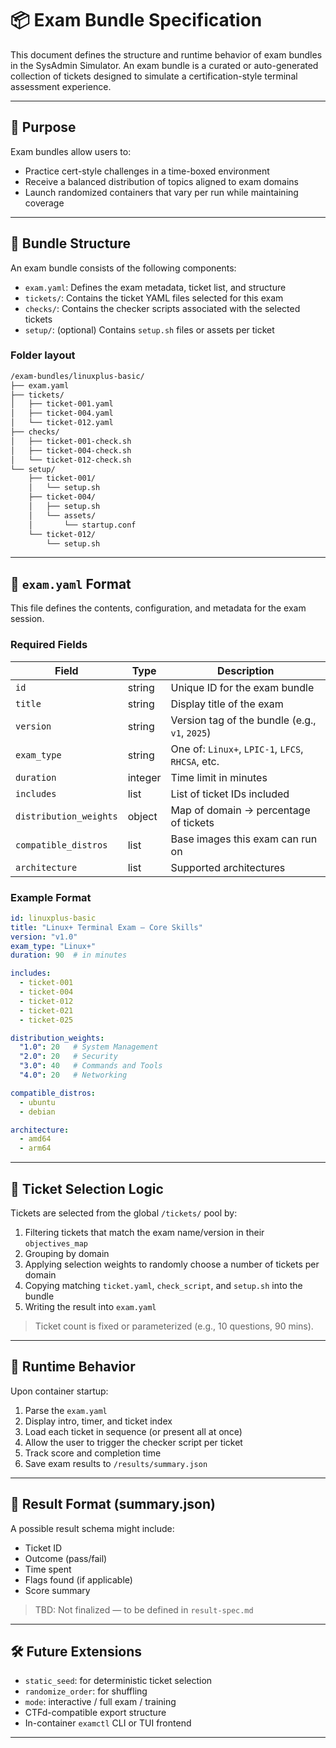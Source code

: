 # 📦 Exam Bundle Specification

This document defines the structure and runtime behavior of exam bundles in the SysAdmin Simulator. An exam bundle is a curated or auto-generated collection of tickets designed to simulate a certification-style terminal assessment experience.

---

## 🎯 Purpose

Exam bundles allow users to:
- Practice cert-style challenges in a time-boxed environment
- Receive a balanced distribution of topics aligned to exam domains
- Launch randomized containers that vary per run while maintaining coverage

---

## 🧱 Bundle Structure

An exam bundle consists of the following components:

- `exam.yaml`: Defines the exam metadata, ticket list, and structure
- `tickets/`: Contains the ticket YAML files selected for this exam
- `checks/`: Contains the checker scripts associated with the selected tickets
- `setup/`: (optional) Contains `setup.sh` files or assets per ticket

### Folder layout

```bash
/exam-bundles/linuxplus-basic/
├── exam.yaml
├── tickets/
│   ├── ticket-001.yaml
│   ├── ticket-004.yaml
│   └── ticket-012.yaml
├── checks/
│   ├── ticket-001-check.sh
│   ├── ticket-004-check.sh
│   └── ticket-012-check.sh
└── setup/
    ├── ticket-001/
    │   └── setup.sh
    ├── ticket-004/
    │   ├── setup.sh
    │   └── assets/
    │       └── startup.conf
    └── ticket-012/
        └── setup.sh
```

---

## 📄 `exam.yaml` Format

This file defines the contents, configuration, and metadata for the exam session.

### Required Fields

| Field         | Type     | Description |
|---------------|----------|-------------|
| `id`          | string   | Unique ID for the exam bundle |
| `title`       | string   | Display title of the exam |
| `version`     | string   | Version tag of the bundle (e.g., `v1`, `2025`) |
| `exam_type`   | string   | One of: `Linux+`, `LPIC-1`, `LFCS`, `RHCSA`, etc. |
| `duration`    | integer  | Time limit in minutes |
| `includes`    | list     | List of ticket IDs included |
| `distribution_weights` | object | Map of domain → percentage of tickets |
| `compatible_distros` | list | Base images this exam can run on |
| `architecture` | list    | Supported architectures |

### Example Format

```yaml
id: linuxplus-basic
title: "Linux+ Terminal Exam — Core Skills"
version: "v1.0"
exam_type: "Linux+"
duration: 90  # in minutes

includes:
  - ticket-001
  - ticket-004
  - ticket-012
  - ticket-021
  - ticket-025

distribution_weights:
  "1.0": 20   # System Management
  "2.0": 20   # Security
  "3.0": 40   # Commands and Tools
  "4.0": 20   # Networking

compatible_distros:
  - ubuntu
  - debian

architecture:
  - amd64
  - arm64
```

---

## 🎯 Ticket Selection Logic

Tickets are selected from the global `/tickets/` pool by:

1. Filtering tickets that match the exam name/version in their `objectives_map`
2. Grouping by domain
3. Applying selection weights to randomly choose a number of tickets per domain
4. Copying matching `ticket.yaml`, `check_script`, and `setup.sh` into the bundle
5. Writing the result into `exam.yaml`

> Ticket count is fixed or parameterized (e.g., 10 questions, 90 mins).

---

## 📁 Runtime Behavior

Upon container startup:
1. Parse the `exam.yaml`
2. Display intro, timer, and ticket index
3. Load each ticket in sequence (or present all at once)
4. Allow the user to trigger the checker script per ticket
5. Track score and completion time
6. Save exam results to `/results/summary.json`

---

## 🔄 Result Format (summary.json)

A possible result schema might include:

- Ticket ID
- Outcome (pass/fail)
- Time spent
- Flags found (if applicable)
- Score summary

> TBD: Not finalized — to be defined in `result-spec.md`

---

## 🛠️ Future Extensions

- `static_seed`: for deterministic ticket selection
- `randomize_order`: for shuffling
- `mode`: interactive / full exam / training
- CTFd-compatible export structure
- In-container `examctl` CLI or TUI frontend

---
